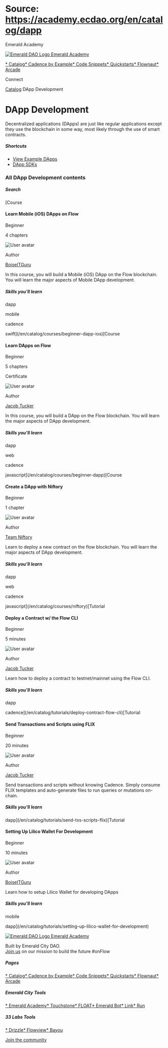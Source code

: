 # Source: https://academy.ecdao.org/en/catalog/dapp

Emerald Academy





[![Emerald DAO Logo](/ea-logo.png)
Emerald Academy](/en/)


[* Catalog](/en/catalog)[* Cadence by Example](/en/cadence-by-example)[* Code Snippets](/en/snippets)[* Quickstarts](/en/quickstarts)[* Flownaut](https://flownaut.ecdao.org)[* Arcade](https://arcade.ecdao.org)

Connect



[Catalog](/en/catalog)
DApp Development

# DApp Development

Decentralized applications (DApps) are just like regular applications except they use the blockchain in some way, most likely through the use of smart contracts.

##### Shortcuts

* [View Example DApps](/en/quickstarts)
* [DApp SDKs](https://developers.flow.com/tools#sdks)

### All DApp Development contents

##### Search

[Course

#### Learn Mobile (iOS) DApps on Flow

Beginner

4 chapters

![User avatar](https://avatars.githubusercontent.com/u/3641594?s=400&u=044fd05bc61270527c4da99212f143595d6fa4a1&v=4)

Author

[BoiseITGuru](https://twitter.com/boise_it_guru)

In this course, you will build a Mobile (iOS) DApp on the Flow blockchain. You will learn the major aspects of Mobile DApp development.

##### Skills you'll learn

dapp

mobile

cadence

swift](/en/catalog/courses/beginner-dapp-ios)[Course

#### Learn DApps on Flow

Beginner

5 chapters

Certificate

![User avatar](/avatars/jacob.jpeg)

Author

[Jacob Tucker](https://twitter.com/jacobmtucker)

In this course, you will build a DApp on the Flow blockchain. You will learn the major aspects of DApp development.

##### Skills you'll learn

dapp

web

cadence

javascript](/en/catalog/courses/beginner-dapp)[Course

#### Create a DApp with Niftory

Beginner

1 chapter

![User avatar](https://i.imgur.com/bymjTdC.png)

Author

[Team Niftory](https://twitter.com/niftory)

Learn to deploy a new contract on the flow blockchain. You will learn the major aspects of DApp development.

##### Skills you'll learn

dapp

web

cadence

javascript](/en/catalog/courses/niftory)[Tutorial

#### Deploy a Contract w/ the Flow CLI

Beginner

5 minutes

![User avatar](/avatars/jacob.jpeg)

Author

[Jacob Tucker](https://twitter.com/jacobmtucker)

Learn how to deploy a contract to testnet/mainnet using the Flow CLI.

##### Skills you'll learn

dapp

cadence](/en/catalog/tutorials/deploy-contract-flow-cli)[Tutorial

#### Send Transactions and Scripts using FLIX

Beginner

20 minutes

![User avatar](/avatars/jacob.jpeg)

Author

[Jacob Tucker](https://twitter.com/jacobmtucker)

Send transactions and scripts without knowing Cadence. Simply consume FLIX templates and auto-generate files to run queries or mutations on-chain.

##### Skills you'll learn

dapp](/en/catalog/tutorials/send-txs-scripts-flix)[Tutorial

#### Setting Up Lilico Wallet For Development

Beginner

10 minutes

![User avatar](https://avatars.githubusercontent.com/u/3641594?s=400&u=044fd05bc61270527c4da99212f143595d6fa4a1&v=4)

Author

[BoiseITGuru](https://twitter.com/boise_it_guru)

Learn how to setup Lilico Wallet for developing DApps

##### Skills you'll learn

mobile

dapp](/en/catalog/tutorials/setting-up-lilico-wallet-for-development)



[![Emerald DAO Logo](/ea-logo.png)
Emerald Academy](/en/)

Built by Emerald City DAO.  
[Join us](https://discord.gg/emerald-city-906264258189332541) on our mission to build the future #onFlow

##### Pages

[* Catalog](/en/catalog)[* Cadence by Example](/en/cadence-by-example)[* Code Snippets](/en/snippets)[* Quickstarts](/en/quickstarts)[* Flownaut](https://flownaut.ecdao.org)[* Arcade](https://arcade.ecdao.org)


##### Emerald City Tools

[* Emerald Academy](https://academy.ecdao.org/)[* Touchstone](https://touchstone.city/)[* FLOAT](https://floats.city/)[* Emerald Bot](https://bot.ecdao.org/)[* Link](https://link.ecdao.org/)[* Run](https://run.ecdao.org/)


##### 33 Labs Tools

[* Drizzle](https://drizzle33.app/)[* Flowview](https://flowview.app/)[* Bayou](https://bayou33.app/)

[Join the community](https://discord.gg/emerald-city-906264258189332541)